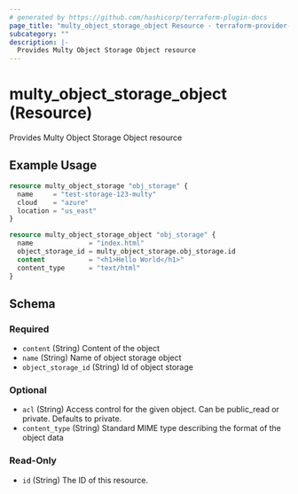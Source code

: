 ```yaml
---
# generated by https://github.com/hashicorp/terraform-plugin-docs
page_title: "multy_object_storage_object Resource - terraform-provider-multy"
subcategory: ""
description: |-
  Provides Multy Object Storage Object resource
---
```


# multy_object_storage_object (Resource)

Provides Multy Object Storage Object resource

## Example Usage

```terraform
resource multy_object_storage "obj_storage" {
  name     = "test-storage-123-multy"
  cloud    = "azure"
  location = "us_east"
}

resource multy_object_storage_object "obj_storage" {
  name              = "index.html"
  object_storage_id = multy_object_storage.obj_storage.id
  content           = "<h1>Hello World</h1>"
  content_type      = "text/html"
}
```

<!-- schema generated by tfplugindocs -->
## Schema

### Required

- `content` (String) Content of the object
- `name` (String) Name of object storage object
- `object_storage_id` (String) Id of object storage

### Optional

- `acl` (String) Access control for the given object. Can be public_read or private. Defaults to private.
- `content_type` (String) Standard MIME type describing the format of the object data

### Read-Only

- `id` (String) The ID of this resource.


